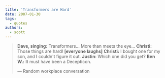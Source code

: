 ```yaml
---
title: 'Transformers are Hard'
date: 2007-01-30
tags:
  - quotes
authors:
  - scott
---
```


> **Dave, singing:** Transformers... More than meets the eye... **Christi:** Those things are hard! **\[everyone laughs\]** **Christi:** I bought one for my son, and I couldn't figure it out. **Justin:** Which one did you get? **Ben W.:** It must have been a Decepticon.
>
> — Random workplace conversation

